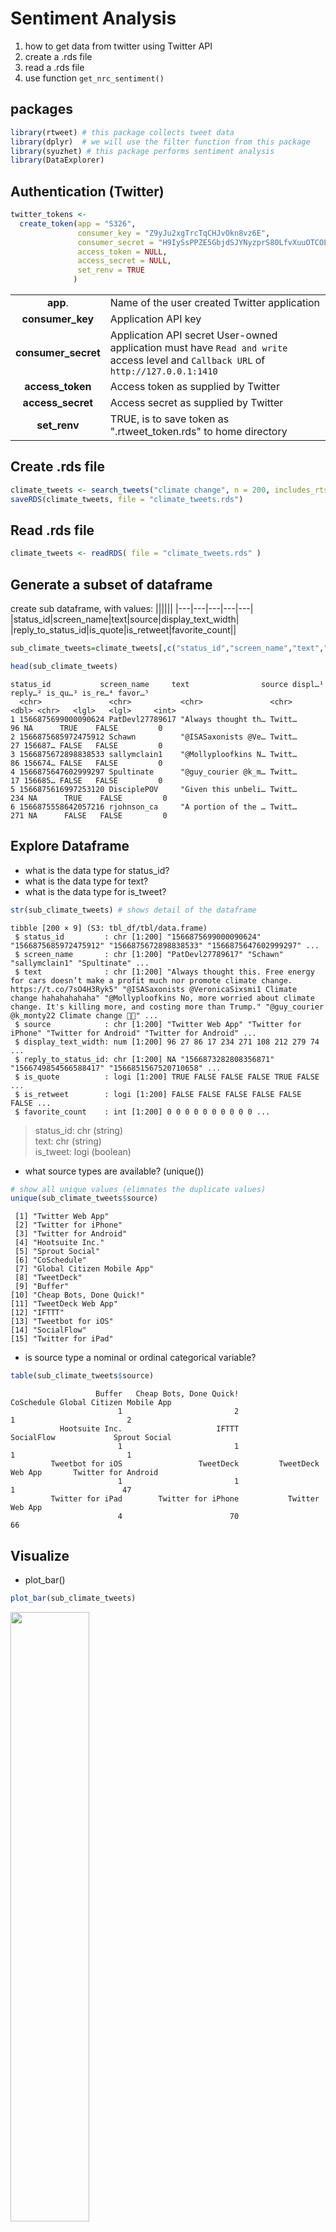 # Sentiment Analysis
1. how to get data from twitter using Twitter API
2. create a .rds file
3. read a .rds file
4. use function `get_nrc_sentiment()`

## packages
```r
library(rtweet) # this package collects tweet data
library(dplyr)  # we will use the filter function from this package
library(syuzhet) # this package performs sentiment analysis
library(DataExplorer)
```

## Authentication (Twitter)
```r
twitter_tokens <- 
  create_token(app = "S326",
               consumer_key = "Z9yJu2xgTrcTqCHJvOkn8vz6E",
               consumer_secret = "H9IySsPPZE5GbjdSJYNyzprS80LfvXuuOTCOLSu0IjkpCUW2zo"
               access_token = NULL,
               access_secret = NULL,
               set_renv = TRUE
              )
```
|||
|:---:|:---|
|**app**.           | Name of the user created Twitter application |
|**consumer_key**   | Application API key |
|**consumer_secret**| Application API secret User-owned application must have `Read and write` access level and `Callback URL` of `http://127.0.0.1:1410` |
|**access_token**   | Access token as supplied by Twitter |
|**access_secret**  | Access secret as supplied by Twitter |
|**set_renv**       | TRUE, is to save token as ".rtweet_token.rds" to home directory |

## Create .rds file
```r
climate_tweets <- search_tweets("climate change", n = 200, includes_rts = FALSE)
saveRDS(climate_tweets, file = "climate_tweets.rds")
```

## Read .rds file
```r
climate_tweets <- readRDS( file = "climate_tweets.rds" )
```

## Generate a subset of dataframe
create sub dataframe, 
with values: 
||||||
|---|---|---|---|---|
|status_id|screen_name|text|source|display_text_width|
|reply_to_status_id|is_quote|is_retweet|favorite_count||
```r
sub_climate_tweets=climate_tweets[,c("status_id","screen_name","text","source","display_text_width","reply_to_status_id","is_quote","is_retweet","favorite_count")]

head(sub_climate_tweets)
```
```cml
status_id           screen_name     text                source displ…¹ reply…² is_qu…³ is_re…⁴ favor…⁵
  <chr>               <chr>           <chr>               <chr>    <dbl> <chr>   <lgl>   <lgl>     <int>
1 1566875699000090624 PatDevl27789617 "Always thought th… Twitt…      96 NA      TRUE    FALSE         0
2 1566875685972475912 Schawn          "@ISASaxonists @Ve… Twitt…      27 156687… FALSE   FALSE         0
3 1566875672898838533 sallymclain1    "@Mollyploofkins N… Twitt…      86 156674… FALSE   FALSE         0
4 1566875647602999297 Spultinate      "@guy_courier @k_m… Twitt…      17 156685… FALSE   FALSE         0
5 1566875616997253120 DisciplePOV     "Given this unbeli… Twitt…     234 NA      TRUE    FALSE         0
6 1566875558642057216 rjohnson_ca     "A portion of the … Twitt…     271 NA      FALSE   FALSE         0
```

## Explore Dataframe
- what is the data type for status_id?
- what is the data type for text?
- what is the data type for is_tweet?
```r
str(sub_climate_tweets) # shows detail of the dataframe
```
```cml
tibble [200 × 9] (S3: tbl_df/tbl/data.frame)
 $ status_id         : chr [1:200] "1566875699000090624" "1566875685972475912" "1566875672898838533" "1566875647602999297" ...
 $ screen_name       : chr [1:200] "PatDevl27789617" "Schawn" "sallymclain1" "Spultinate" ...
 $ text              : chr [1:200] "Always thought this. Free energy for cars doesn’t make a profit much nor promote climate change. https://t.co/7sO4H3Ryk5" "@ISASaxonists @VeronicaSixsmi1 Climate change hahahahahaha" "@Mollyploofkins No, more worried about climate change. It's killing more, and costing more than Trump." "@guy_courier @k_monty22 Climate change 👀😳" ...
 $ source            : chr [1:200] "Twitter Web App" "Twitter for iPhone" "Twitter for Android" "Twitter for Android" ...
 $ display_text_width: num [1:200] 96 27 86 17 234 271 108 212 279 74 ...
 $ reply_to_status_id: chr [1:200] NA "1566873282808356871" "1566749854566588417" "1566851567520710658" ...
 $ is_quote          : logi [1:200] TRUE FALSE FALSE FALSE TRUE FALSE ...
 $ is_retweet        : logi [1:200] FALSE FALSE FALSE FALSE FALSE FALSE ...
 $ favorite_count    : int [1:200] 0 0 0 0 0 0 0 0 0 0 ...
```
> status_id: chr (string) <br>
> text: chr (string) <br>
> is_tweet: logi (boolean) <br>

- what source types are available? (unique())
```r
# show all unique values (elimnates the duplicate values)
unique(sub_climate_tweets$source)
```
```cml
 [1] "Twitter Web App"          
 [2] "Twitter for iPhone"       
 [3] "Twitter for Android"      
 [4] "Hootsuite Inc."           
 [5] "Sprout Social"            
 [6] "CoSchedule"               
 [7] "Global Citizen Mobile App"
 [8] "TweetDeck"                
 [9] "Buffer"                   
[10] "Cheap Bots, Done Quick!"  
[11] "TweetDeck Web App"        
[12] "IFTTT"                    
[13] "Tweetbot for iΟS"         
[14] "SocialFlow"               
[15] "Twitter for iPad" 
```
- is source type a nominal or ordinal categorical variable?
```r
table(sub_climate_tweets$source)
```
```cml
                   Buffer   Cheap Bots, Done Quick!                CoSchedule Global Citizen Mobile App 
                        1                         2                         1                         2 
           Hootsuite Inc.                     IFTTT                SocialFlow             Sprout Social 
                        1                         1                         1                         1 
         Tweetbot for iΟS                 TweetDeck         TweetDeck Web App       Twitter for Android 
                        1                         1                         1                        47 
         Twitter for iPad        Twitter for iPhone           Twitter Web App 
                        4                        70                        66 
```

## Visualize
- plot_bar()
```r
plot_bar(sub_climate_tweets)
```
<img src="./plot_bar.png" width="50%">

- plot_histogram()
```r
plot_histogram(sub_climate_tweets)
```
<img src="./histogram.png" width="50%">

- plot_missing()
```r
plot_missing(sub_climate_tweets)
```
<img src="./plot_missing.png" width="50%">

- plot_correlation()
```r
plot_correlation(sub_climate_tweets)
```

## Summarise the data
- what is the mean, median, max, sd(standard deviation) of favorite_count?
```r
sum_cli <- summarise(sub_climate_tweets, 
                     cli_mean = mean(favorite_count),
                     cli_median = median(favorite_count),
                     cli_max = max(favorite_count),
                     cli_sd = sd(favorite_count))

sum_cli
```
```cml
# A tibble: 1 × 4
  cli_mean   cli_median   cli_max    cli_sd
     <dbl>        <dbl>     <int>     <dbl>
1     1.23            0        92      7.48
```

- follow the question, what if group_by criteria "is_quote"
```r
group_cli = sub_climate_tweets %>% group_by(is_quote)

sum_cli <- summarise(group_cli, 
                     cli_mean = mean(favorite_count),
                     cli_median = median(favorite_count),
                     cli_max = max(favorite_count),
                     cli_sd = sd(favorite_count))

sum_cli
```
```cml
# A tibble: 2 × 5
  is_quote   cli_mean   cli_median    cli_max    cli_sd
  <lgl>         <dbl>        <dbl>      <int>     <dbl>
1 FALSE         1.27             0         92      7.83
2 TRUE          0.778            0          4      1.31
```

## Sentiment
use `get_nrc_sentiment()` to generate sentiment score
```r
tweets=climate_tweets$text
sentiment <- get_nrc_sentiment(tweets)

head(sentiment)
```
```cml
  anger  anticipation  disgust   fear   joy  sadness  surprise  trust  negative  positive
1     0             1        0      1     0        0         0      0         0         0
2     0             0        0      1     0        0         0      0         0         0
3     1             0        0      2     0        2         1      0         2         0
4     0             0        0      1     0        0         0      1         0         0
5     1             1        1      4     0        2         0      1         3         2
6     0             0        0      1     0        1         1      0         2         0
```
### visualize in bar plot
```r
barplot(colSums(sentiment),   # this is the value for every bar, 
                              # colSums is a function to calculate the sum of each column
        las = 2,   # make label text perpendicular to axis
        col = rainbow(10),
        ylab = 'Count',
        main = 'Sentiment Scores Tweets'
        )
```
<img src="./visual_bar_rainbow.png" width="50%">

## Linear Regression about how sentiment affect favor_count

1. bind sentiment & favorite_count as favorite
```r
combined=cbind(sentiment,favorite=climate_tweets$favorite_count) 
#we add a label 'favorite' for data favorite_count
#function cbind combines the columns
head(combined)
```
```cml
    anger anticipation  disgust   fear  joy  sadness surprise   trust negative positive favorite
1       0            1        0      1    0        0        0       0        0        0        0
2       0            0        0      1    0        0        0       0        0        0        0
3       1            0        0      2    0        2        1       0        2        0        0
4       0            0        0      1    0        0        0       1        0        0        0
5       1            1        1      4    0        2        0       1        3        2        0
6       0            0        0      1    0        1        1       0        2        0        0
```
2. do linear regression 
let `favorite` be dependent
and `others` be independent
```r
relation=lm(Favorite ~ anger + anticipation + disgust + fear + joy + sadness + surprise + trust + negative + positive, data=combined)
summary(relation)
```
```cml
Call:
lm(formula = favorite ~ anger + anticipation + disgust + fear + 
    joy + sadness + surprise + trust + negative + positive, data = combined)

Residuals:
   Min     1Q Median     3Q    Max 
-7.268 -1.498 -0.935  0.333 85.263 

Coefficients:
             Estimate Std. Error t value Pr(>|t|)  
(Intercept)    1.4950     1.1088   1.348   0.1792  
anger         -1.1386     1.0208  -1.115   0.2661  
anticipation  -0.4714     0.9765  -0.483   0.6299  
disgust       -0.6662     1.1180  -0.596   0.5520  
fear          -0.2122     0.9133  -0.232   0.8166  
joy            0.0552     1.3269   0.042   0.9669  
sadness       -1.0059     1.0072  -0.999   0.3192  
surprise       2.6538     1.0835   2.449   0.0152 *
trust          0.0186     0.7951   0.023   0.9814  
negative       0.8918     0.7726   1.154   0.2498  
positive      -0.3477     0.5180  -0.671   0.5029  
---
Signif. codes:  0 ‘***’ 0.001 ‘**’ 0.01 ‘*’ 0.05 ‘.’ 0.1 ‘ ’ 1

Residual standard error: 7.468 on 189 degrees of freedom
Multiple R-squared:  0.05296,	Adjusted R-squared:  0.002848 
F-statistic: 1.057 on 10 and 189 DF,  p-value: 0.3979
```

3. Interprete the result
```r
```

